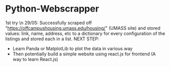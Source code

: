 # Python-Webscrapper
1st try \n
29/05:
Successfully scraped off "https://offcampushousing.umass.edu/housing/" (UMASS site) and stored values: link, name, address, etc to a dictionary for every configuration of the listings and stored each in a list.
NEXT STEP:
 - Learn Panda or MatplotLib to plot the data in various way
 - Then potentially build a simple website using react.js for frontend (A way to learn React.js)

